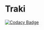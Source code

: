 # Traki
[![Codacy Badge](https://app.codacy.com/project/badge/Grade/0949c1090af54ffca9127387948c76aa)](https://www.codacy.com/gh/tomvai15/Traki/dashboard?utm_source=github.com&amp;utm_medium=referral&amp;utm_content=tomvai15/Traki&amp;utm_campaign=Badge_Grade)

